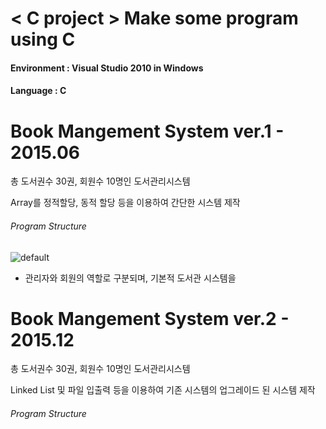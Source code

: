# < C project > Make some program using C

#### Environment : Visual Studio 2010 in Windows
#### Language : C


# Book Mangement System ver.1 - 2015.06
<p> 총 도서권수 30권, 회원수 10명인 도서관리시스템</p>
<p> Array를 정적할당, 동적 할당 등을 이용하여 간단한 시스템 제작 <p> 

###### Program Structure
![default](https://user-images.githubusercontent.com/21214309/48597802-05243480-e9a3-11e8-8c3e-fd9b433161d3.JPG)

- 관리자와 회원의 역할로 구분되며, 기본적 도서관 시스템을 




# Book Mangement System ver.2 - 2015.12
<p> 총 도서권수 30권, 회원수 10명인 도서관리시스템</p>
<p> Linked List 및 파일 입출력 등을 이용하여 기존 시스템의 업그레이드 된 시스템 제작 <p> 

###### Program Structure
